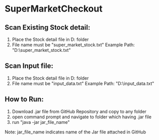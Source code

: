 # SuperMarketCheckout
Scan Existing Stock detail:
---------------------------
1. Place the Stock detail file in D: folder
2. File name must be "super_market_stock.txt"
Example Path:
"D:\\super_market_stock.txt"

Scan Input file:
----------------
1. Place the Stock detail file in D: folder
2. File name must be "input_data.txt"
Example Path:
"D:\\input_data.txt"

How to Run:
-----------
1. Download .jar file from GitHub Repository and copy to any folder
2. open command prompt and navigate to folder which having .jar file 
3. run "java -jar jar_file_name"

Note: jar_file_name indicates name of the Jar file attached in GitHub
